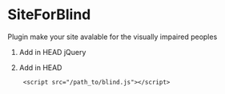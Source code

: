 # SiteForBlind

Plugin make your site avalable for the visually impaired peoples

1) Add in HEAD jQuery

2) Add in HEAD

        <script src="/path_to/blind.js"></script>

